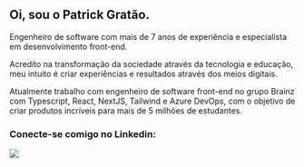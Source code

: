 <h2>Oi, sou o Patrick Gratão.</h2>

<p>Engenheiro de software com mais de 7 anos de experiência e especialista em desenvolvimento front-end.</p>

<p>Acredito na transformação da sociedade através da tecnologia e educação, meu intuito é criar experiências e resultados através dos meios digitais.</p>

<p>Atualmente trabalho com engenheiro de software front-end no grupo Brainz com Typescript, React, NextJS, Tailwind e Azure DevOps, com o objetivo de criar produtos incríveis para mais de 5 milhões de estudantes.</p>

<h3>Conecte-se comigo no Linkedin:</h3> 

<div align="left">
  <a href="https://www.linkedin.com/in/patrickgratao" alt="Linkedin">
    <img src="https://img.shields.io/badge/-Linkedin-3a68ff?style=for-the-badge&logo=Linkedin&logoColor=FFF"/>
  </a>
</div>
